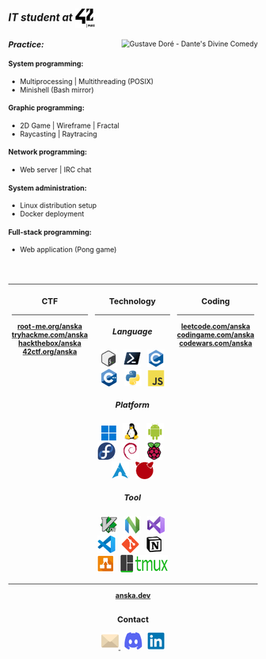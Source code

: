 <h2><em><strong>IT student at <img align="center"src="asset/42/42paris.svg" width="40" height="40" ></em></strong></h2>
<div>
  <img align="right" src="asset/gustavedore.gif" title="Gustave Doré - Dante's Divine Comedy" alt="Gustave Doré - Dante's Divine Comedy">
  <div>
    <h3 align="left"><em><strong>Practice:</em></strong></h3>
    <h4><strong>System programming:</strong></h4>
    <ul>
      <li>Multiprocessing | Multithreading (POSIX)</li>
      <li>Minishell (Bash mirror)</li>
    </ul>
    <h4><strong>Graphic programming:</strong></h4>
    <ul>
      <li>2D Game | Wireframe | Fractal</li>
      <li>Raycasting | Raytracing</li>
    </ul>
    <h4><strong>Network programming:</strong></h4>
    <ul>
      <li>Web server | IRC chat</li>
    </ul>
    <h4><strong>System administration:</strong></h4>
    <ul>
      <li>Linux distribution setup</li>
      <li>Docker deployment</li>
    </ul>
    <h4><strong>Full-stack programming:</strong></h4>
    <ul>
      <li>Web application (Pong game)</li>
    </ul>
  </div>
</div>
<h2></h2>
<div>
  <br>
  <div align="center">
    <table width="100%">
      <td align="center" valign="top">
        <h3><strong>CTF</strong></h3>
        <hr>
        <a href="https://www.root-me.org/anska"><strong>root-me.org/anska</strong></a>
        <br>
        <a href="https://tryhackme.com/p/anska"><strong>tryhackme.com/anska</strong></a>
        <br>
        <a href="https://app.hackthebox.com/users/2283278"><strong>hackthebox/anska</strong></a>
        <br>
        <a href="https://www.42ctf.org/en/accounts/profile/anska?"><strong>42ctf.org/anska</strong></a>
        <br>
      </td>
      <td align="center" valign="top">
        <h3><strong>Technology</strong</h3>
        <hr>
        <h5><strong>Language</strong></h5>
        &nbsp;
        <img src="asset/language/icons8-bash.svg" title="Bash" alt="Bash" height="35">
        &nbsp;
        <img src="asset/language/powershell-original.svg" title="Powershell" alt="Powershell" height="35">
        &nbsp;
        <img src="asset/language/c-original.svg" title="C" alt="C" height="35">
        &nbsp;
        <img src="asset/language/cplusplus-original.svg" title="C++" alt="C++" height="35">
        &nbsp;
        <img src="asset/language/python-original.svg" title="Python" alt="Python" height="35">
        &nbsp;
        <img src="asset/language/javascript-original.svg" title="Javascript" alt="Javascript" height="33">
        <h5><strong>Platform</strong></h5>
        &nbsp;
        <img src="asset/platform/windows11-original.svg" title="Windows" alt="Windows" height="30">
        &nbsp;
        <img src="asset/platform/linux-original.svg" title="Linux" alt="Linux" height="35">
        &nbsp;
        <img src="asset/platform/android-original.svg" title="Android" alt="Android" height="35">
        &nbsp;
        <img src="asset/distro/fedora-original.svg" title="Fedora" alt="Fedora" height="35">
        &nbsp;
        <img src="asset/distro/debian-original.svg" title="Debian" alt="Debian" height="35">
        &nbsp;
        <img src="asset/distro/raspberrypi-original.svg" title="Raspbian" alt="Raspbian" height="35">
        &nbsp;
        <img src="asset/distro/archlinux-original.svg" title="Arch" alt="Arch" height="35">
        &nbsp;
        <img src="asset/distro/freebsd-logo.png" title="FreeBSD" alt="FreeBSD" height="35">
        <h5><strong>Tool</strong></h5>
        &nbsp;
        <img src="asset/editor/vim-original.svg" title="Vim" alt="Vim" height="35">
        &nbsp;
        <img src="asset/editor/neovim-original.svg" title="Neovim" alt="Neovim" height="35">
        &nbsp;
        <img src="asset/editor/visualstudio-original.svg" title="VisualStudio" alt="VisualStudio" height="35">
        &nbsp;
        <img src="asset/editor/vscode-original.svg" title="Vscode" alt="Vscode" height="35">
        &nbsp;
        <img src="asset/workflow/git-original.svg" title="Git" alt="Git" height="35">
        &nbsp;
        <img src="asset/workflow/notion-original.svg" title="Notion" alt="Notion" height="35">
        &nbsp;
        <img src="asset/workflow/drawio-svgrepo-com.svg" title="Drawio" alt="Drawio" height="35">
        &nbsp;
        <img src="asset/workflow/tmux-logo.svg" title="Tmux" alt="Tmux" width="95" height="35">
      </td>
      <td align="center" valign="top">
        <h3><strong>Coding</strong></h3>
        <hr>
        <a href="https://leetcode.com/u/anska-lc/"><strong>leetcode.com/anska</strong></a>
        <br>
        <a href="https://www.codingame.com/profile/6160140ea161f06ea18df960622d480e6694884"><strong>codingame.com/anska</strong></a>
        <br>
        <a href="https://www.codewars.com/users/anska"><strong>codewars.com/anska</strong></a>
        <br>
      </td>
    </table>
  </div>
</div>
<div align="center">
  <a href="https://anska.dev"><strong>anska.dev</strong></a>
</div>
<h2></h2>
<div align="center">
  <h3><strong>Contact</strong></h3>
  <a href="mailto:algadea@student.42.fr" target="_blank">
    <img src="asset/contact/email-svgrepo-com.svg" title="algadea@student.42.fr" alt="algadea@student.42.fr" width="35" height="35">
  </a>
  &nbsp;
  <img src="asset/contact/discord-mark-blue.svg" title="anska_" alt="Discord: anska_" width="35" height="35">
  &nbsp;
  <a href="https://www.linkedin.com/in/alexandre-gadea/">
    <img src="asset/contact/linkedin-original.svg" title="https://www.linkedin.com/in/alexandre-gadea/" alt="LinkedIn: https://www.linkedin.com/in/alexandre-gadea/"  width="35" height="35">
  </a>
</div>